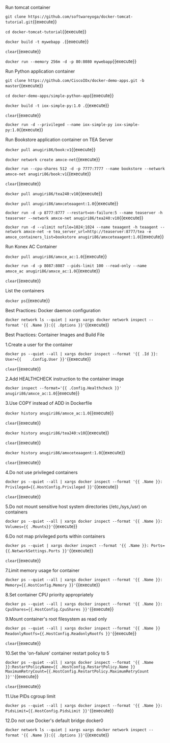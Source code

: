 Run tomcat container

`git clone https://github.com/softwareyoga/docker-tomcat-tutorial.git`{{execute}} 

`cd docker-tomcat-tutorial`{{execute}} 

`docker build -t mywebapp .`{{execute}} 

`clear`{{execute}}

`docker run --memory 256m -d -p 80:8080 mywebapp`{{execute}}

Run Python application container

`git clone https://github.com/CiscoIOx/docker-demo-apps.git -b master`{{execute}} 

`cd docker-demo-apps/simple-python-app`{{execute}} 

`docker build -t iox-simple-py:1.0 .`{{execute}} 

`clear`{{execute}}

`docker run -d --privileged --name iox-simple-py iox-simple-py:1.0`{{execute}}

Run Bookstore application container on TEA Server

`docker pull anugiri86/book:v1`{{execute}} 

`docker network create amxce-net`{{execute}} 

`docker run --cpu-shares 512 -d -p 7777:7777 --name bookstore --network amxce-net anugiri86/book:v1`{{execute}} 

`clear`{{execute}}

`docker pull anugiri86/tea240:v10`{{execute}} 

`docker pull anugiri86/amxceteaagent:1.0`{{execute}} 

`docker run -d -p 8777:8777 --restart=on-failure:5 --name teaserver -h teaserver --network amxce-net anugiri86/tea240:v10`{{execute}} 

`docker run -d --ulimit nofile=1024:1024 --name teaagent -h teaagent --network amxce-net -e tea_server_url=http://teaserver:8777/tea -e amxce_containers_list=bookstore anugiri86/amxceteaagent:1.0`{{execute}} 

Run Konex AC Container

`docker pull anugiri86/amxce_ac:1.0`{{execute}} 

`docker run -d -p 8087:8087 --pids-limit 100 --read-only --name amxce_ac anugiri86/amxce_ac:1.0`{{execute}}

`clear`{{execute}}

List the containers

`docker ps`{{execute}}

Best Practices: Docker daemon configuration

`docker network ls --quiet | xargs xargs docker network inspect --format '{{ .Name }}:{{ .Options }}'`{{execute}}

Best Practices: Container Images and Build File 

1.Create a user for the container

`docker ps --quiet --all | xargs docker inspect --format '{{ .Id }}: User={{	.Config.User }}'`{{execute}}

`clear`{{execute}}

2.Add HEALTHCHECK instruction to the container image

`docker inspect --format='{{ .Config.Healthcheck }}' anugiri86/amxce_ac:1.0`{{execute}}

3.Use COPY instead of ADD in Dockerfile

`docker history anugiri86/amxce_ac:1.0`{{execute}}

`clear`{{execute}}

`docker history anugiri86/tea240:v10`{{execute}}

`clear`{{execute}}

`docker history anugiri86/amxceteaagent:1.0`{{execute}}

`clear`{{execute}}

4.Do not use privileged containers

`docker ps --quiet --all | xargs docker inspect --format '{{ .Name }}: Privileged={{.HostConfig.Privileged }}'`{{execute}}

`clear`{{execute}}

5.Do not mount sensitive host system directories (/etc,/sys,/usr) on containers 

`docker ps --quiet --all | xargs docker inspect --format '{{ .Name }}: Volumes={{ .Mounts}}'`{{execute}}

6.Do not map privileged ports within containers

`docker ps --quiet | xargs docker inspect --format '{{ .Name }}: Ports={{.NetworkSettings.Ports }}'`{{execute}}

`clear`{{execute}}

7.Limit memory usage for container

`docker ps --quiet --all | xargs docker inspect --format '{{ .Name }}: Memory={{.HostConfig.Memory }}'`{{execute}}

8.Set container CPU priority appropriately

`docker ps --quiet --all | xargs docker inspect --format '{{ .Name }}: CpuShares={{.HostConfig.CpuShares }}'`{{execute}}

9.Mount container's root filesystem as read only

`docker ps --quiet --all | xargs docker inspect --format '{{ .Name }} ReadonlyRootfs={{.HostConfig.ReadonlyRootfs }}'`{{execute}}

`clear`{{execute}}

10.Set the 'on-failure' container restart policy to 5

`docker ps --quiet --all | xargs docker inspect --format '{{ .Name }}:RestartPolicyName={{ .HostConfig.RestartPolicy.Name }} MaximumRetryCount={{.HostConfig.RestartPolicy.MaximumRetryCount }}''`{{execute}}

`clear`{{execute}}

11.Use PIDs cgroup limit

`docker ps --quiet --all | xargs docker inspect --format '{{ .Name }}: PidsLimit={{.HostConfig.PidsLimit }}'`{{execute}}

12.Do not use Docker's default bridge docker0

`docker network ls --quiet | xargs xargs docker network inspect --format '{{ .Name }}:{{ .Options }}'`{{execute}}



